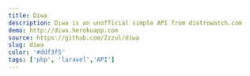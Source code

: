 ```yaml
---
title: Diwa
description: Diwa is an unofficial simple API from distrowatch.com
demo: http://diwa.herokuapp.com
source: https://github.com/Zzzul/diwa
slug: diwa
color: '#ddf3f5'
tags: ['php', 'laravel','API']
---
```

